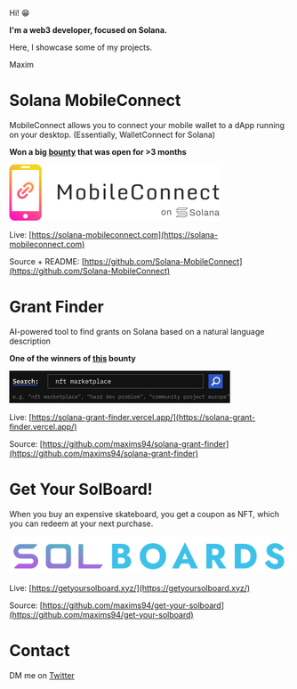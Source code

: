 Hi! 😁

**I'm a web3 developer, focused on Solana.**

Here, I showcase some of my projects.

Maxim

# Solana MobileConnect

MobileConnect allows you to connect your mobile wallet to a dApp running on your desktop. (Essentially, WalletConnect for Solana)

**Won a big [bounty](https://de.superteam.fun/bounties/build-login-with-mobile) that was open for >3 months**

[![MobileConnect](logo.png)](https://solana-mobileconnect.com)

Live: [https://solana-mobileconnect.com](https://solana-mobileconnect.com)

Source + README: [https://github.com/Solana-MobileConnect](https://github.com/Solana-MobileConnect)

# Grant Finder

AI-powered tool to find grants on Solana based on a natural language description

**One of the winners of [this](https://superteam.fun/bounties/build-a-grant-finder-website) bounty**

[![Grant Finder](grant-finder.png)](https://solana-grant-finder.vercel.app/)

Live: [https://solana-grant-finder.vercel.app/](https://solana-grant-finder.vercel.app/)

Source: [https://github.com/maxims94/solana-grant-finder](https://github.com/maxims94/solana-grant-finder)

# Get Your SolBoard!

When you buy an expensive skateboard, you get a coupon as NFT, which you can redeem at your next purchase.

[![SolBoard](solboards.png)](https://getyoursolboard.xyz/)

Live: [https://getyoursolboard.xyz/](https://getyoursolboard.xyz/)

Source: [https://github.com/maxims94/get-your-solboard](https://github.com/maxims94/get-your-solboard)

# Contact

DM me on [Twitter](https://twitter.com/maximschmidt94)
